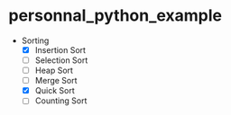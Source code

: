 # personnal_python_example

* Sorting
  + [x] Insertion Sort
  + [ ] Selection Sort
  + [ ] Heap Sort
  + [ ] Merge Sort
  + [x] Quick Sort
  + [ ] Counting Sort